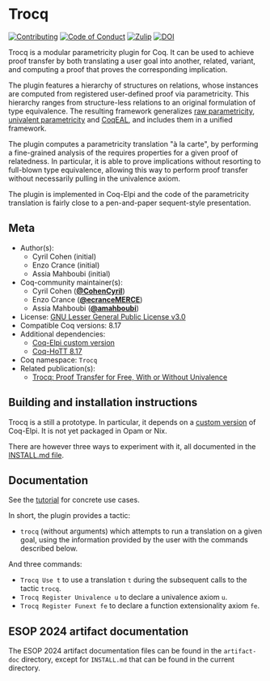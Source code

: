 <!---
This file was generated from `meta.yml`, please do not edit manually.
Follow the instructions on https://github.com/coq-community/templates to regenerate.
--->
# Trocq

[![Contributing][contributing-shield]][contributing-link]
[![Code of Conduct][conduct-shield]][conduct-link]
[![Zulip][zulip-shield]][zulip-link]
[![DOI][doi-shield]][doi-link]


[contributing-shield]: https://img.shields.io/badge/contributions-welcome-%23f7931e.svg
[contributing-link]: https://github.com/coq-community/manifesto/blob/master/CONTRIBUTING.md

[conduct-shield]: https://img.shields.io/badge/%E2%9D%A4-code%20of%20conduct-%23f15a24.svg
[conduct-link]: https://github.com/coq-community/manifesto/blob/master/CODE_OF_CONDUCT.md

[zulip-shield]: https://img.shields.io/badge/chat-on%20zulip-%23c1272d.svg
[zulip-link]: https://coq.zulipchat.com/#narrow/stream/237663-coq-community-devs.20.26.20users


[doi-shield]: https://zenodo.org/badge/DOI/10.5281/zenodo.10492403.svg
[doi-link]: https://doi.org/10.5281/zenodo.10492403

Trocq is a modular parametricity plugin for Coq. It 
can be used to achieve proof transfer by both translating a user goal into another, related,
variant, and computing a proof that proves the corresponding implication.

The plugin features a hierarchy of structures on relations, whose instances are computed from registered user-defined proof via parametricity. This hierarchy ranges from structure-less relations to an original formulation of type
equivalence. The resulting framework generalizes [raw parametricity](https://arxiv.org/abs/1209.6336), 
[univalent parametricity](https://doi.org/10.1145/3429979) and
[CoqEAL](https://github.com/coq-community/coqeal), and includes them in a unified framework.

The plugin computes a parametricity translation "à la carte", by performing a fine-grained analysis of the requires properties for a given proof of relatedness. In particular, it is able to prove implications without resorting to full-blown type equivalence, allowing this way to perform
proof transfer without necessarily pulling in the univalence axiom. 

The plugin is implemented in Coq-Elpi and the code of the parametricity translation is fairly close to a pen-and-paper sequent-style presentation.

## Meta

- Author(s):
  - Cyril Cohen (initial)
  - Enzo Crance (initial)
  - Assia Mahboubi (initial)
- Coq-community maintainer(s):
  - Cyril Cohen ([**@CohenCyril**](https://github.com/CohenCyril))
  - Enzo Crance ([**@ecranceMERCE**](https://github.com/ecranceMERCE))
  - Assia Mahboubi ([**@amahboubi**](https://github.com/amahboubi))
- License: [GNU Lesser General Public License v3.0](LICENSE)
- Compatible Coq versions: 8.17
- Additional dependencies:
  - [Coq-Elpi custom version](https://github.com/ecranceMERCE/coq-elpi/tree/strat)
  - [Coq-HoTT 8.17](https://github.com/HoTT/Coq-HoTT)
- Coq namespace: `Trocq`
- Related publication(s):
  - [Trocq: Proof Transfer for Free, With or Without Univalence](https://hal.science/hal-04177913/document) 

## Building and installation instructions

Trocq is a still a prototype. In particular, it depends on a [custom version](https://github.com/ecranceMERCE/coq-elpi/tree/strat) of Coq-Elpi.
It is not yet packaged in Opam or Nix.

There are however three ways to experiment with it,
all documented in the [INSTALL.md file](INSTALL.md).

## Documentation

See the [tutorial](artifact-doc/TUTORIAL.md) for concrete use cases.

In short, the plugin provides a tactic:
- `trocq` (without arguments) which attempts to run a translation on
a given goal, using the information provided by the user with the
commands described below.

And three commands:
- `Trocq Use t` to use a translation `t` during the subsequent calls to
the tactic `trocq`.
- `Trocq Register Univalence u` to declare a univalence axiom `u`.
- `Trocq Register Funext fe` to declare a function extensionality axiom `fe`.


## ESOP 2024 artifact documentation

The ESOP 2024 artifact documentation files can be found in the `artifact-doc` directory, except for `INSTALL.md` that can be found in the current directory.
